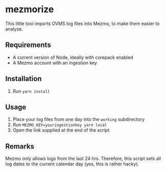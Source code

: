 # mezmorize

This little tool imports OVMS log files into Mezmo, to make them easier to analyze.

## Requirements

- A current version of Node, ideally with corepack enabled
- A Mezmo account with an ingestion key

## Installation

1. Run `yarn install`

## Usage

1. Place your log files from one day into the `working` subdirectory
1. Run `MEZMO_KEY=youringestionkey yarn local`
1. Open the link supplied at the end of the script.

## Remarks

Mezmo only allows logs from the last 24 hrs. Therefore, this script sets all log dates to the current calendar day (yes, this is rather hacky).
